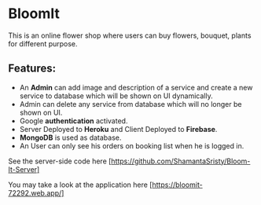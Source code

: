 # BloomIt 

This is an online flower shop where users can buy flowers, bouquet, plants for different purpose.

## Features: 
 
  - An **Admin** can add image and description of a service and create a new service to database which will be shown on UI dynamically.
  - Admin can delete any service from database which will no longer be shown on UI.
  - Google **authentication** activated.
  - Server Deployed to **Heroku** and Client Deployed to **Firebase**.
  - **MongoDB** is used as database.
  - An User can only see his orders on booking list when he is logged in.

See the server-side code here [https://github.com/ShamantaSristy/Bloom-It-Server]

You may take a look at the application here [https://bloomit-72292.web.app/]

